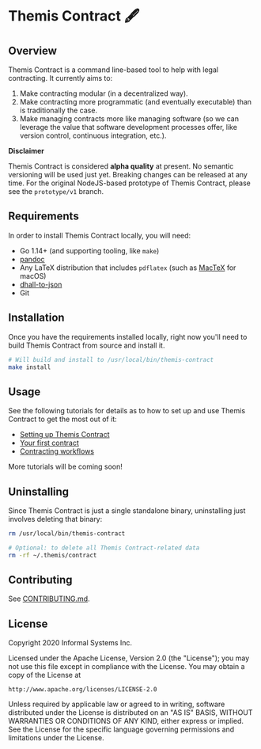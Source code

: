 # Themis Contract 🖋

## Overview

Themis Contract is a command line-based tool to help with legal contracting.
It currently aims to:

1. Make contracting modular (in a decentralized way).
2. Make contracting more programmatic (and eventually executable) than is
   traditionally the case.
3. Make managing contracts more like managing software (so we can leverage
   the value that software development processes offer, like version control,
   continuous integration, etc.).

**Disclaimer**

Themis Contract is considered **alpha quality** at present. No semantic
versioning will be used just yet. Breaking changes can be released at any time.
For the original NodeJS-based prototype of Themis Contract, please see the
`prototype/v1` branch.

## Requirements

In order to install Themis Contract locally, you will need:

* Go 1.14+ (and supporting tooling, like `make`)
* [pandoc]
* Any LaTeX distribution that includes `pdflatex` (such as [MacTeX] for macOS)
* [dhall-to-json]
* Git

## Installation

Once you have the requirements installed locally, right now you'll need to build
Themis Contract from source and install it.

```bash
# Will build and install to /usr/local/bin/themis-contract
make install
```

## Usage

See the following tutorials for details as to how to set up and use Themis
Contract to get the most out of it:

* [Setting up Themis Contract](docs/01-setup.md)
* [Your first contract](docs/02-first-contract.md)
* [Contracting workflows](docs/03-workflows.md)

More tutorials will be coming soon!

## Uninstalling

Since Themis Contract is just a single standalone binary, uninstalling just
involves deleting that binary:

```bash
rm /usr/local/bin/themis-contract

# Optional: to delete all Themis Contract-related data
rm -rf ~/.themis/contract
```

## Contributing

See [CONTRIBUTING.md](./CONTRIBUTING.md).

## License

Copyright 2020 Informal Systems Inc.

Licensed under the Apache License, Version 2.0 (the "License");
you may not use this file except in compliance with the License.
You may obtain a copy of the License at

    http://www.apache.org/licenses/LICENSE-2.0

Unless required by applicable law or agreed to in writing, software
distributed under the License is distributed on an "AS IS" BASIS,
WITHOUT WARRANTIES OR CONDITIONS OF ANY KIND, either express or implied.
See the License for the specific language governing permissions and
limitations under the License.

[dhall]: https://dhall-lang.org/
[pandoc]: https://pandoc.org/
[MacTeX]: https://www.tug.org/mactex/
[dhall-to-json]: https://github.com/dhall-lang/dhall-haskell/tree/master/dhall-json
